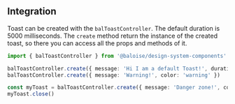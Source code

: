 ## Integration

Toast can be created with the `balToastController`. The default duration is 5000 milliseconds.
The `create` method return the instance of the created toast, so there you can access all the props and methods of it.

```typescript
import { balToastController } from '@baloise/design-system-components'

balToastController.create({ message: 'Hi I am a default Toast!', duration: 1000 })
balToastController.create({ message: 'Warning!', color: 'warning' })

const myToast = balToastController.create({ message: 'Danger zone!', color: 'danger' })
myToast.close()
```